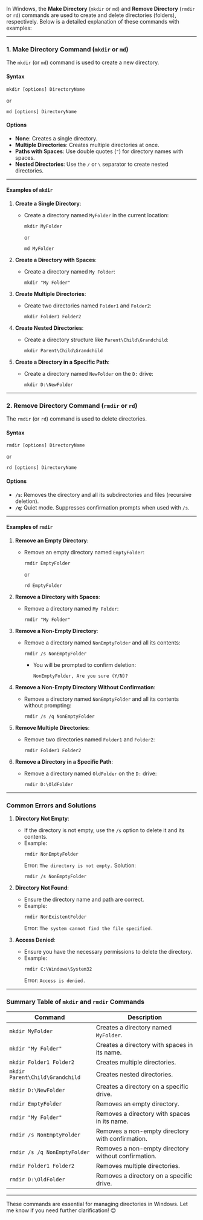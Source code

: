 In Windows, the **Make Directory** (`mkdir` or `md`) and **Remove Directory** (`rmdir` or `rd`) commands are used to create and delete directories (folders), respectively. Below is a detailed explanation of these commands with examples:

---

### **1. Make Directory Command (`mkdir` or `md`)**

The `mkdir` (or `md`) command is used to create a new directory.

#### **Syntax**

```
mkdir [options] DirectoryName
```

or

```
md [options] DirectoryName
```

#### **Options**

- **None**: Creates a single directory.
- **Multiple Directories**: Creates multiple directories at once.
- **Paths with Spaces**: Use double quotes (`"`) for directory names with spaces.
- **Nested Directories**: Use the `/` or `\` separator to create nested directories.

---

#### **Examples of `mkdir`**

1. **Create a Single Directory**:

   - Create a directory named `MyFolder` in the current location:
     ```
     mkdir MyFolder
     ```
     or
     ```
     md MyFolder
     ```

2. **Create a Directory with Spaces**:

   - Create a directory named `My Folder`:
     ```
     mkdir "My Folder"
     ```

3. **Create Multiple Directories**:

   - Create two directories named `Folder1` and `Folder2`:
     ```
     mkdir Folder1 Folder2
     ```

4. **Create Nested Directories**:

   - Create a directory structure like `Parent\Child\Grandchild`:
     ```
     mkdir Parent\Child\Grandchild
     ```

5. **Create a Directory in a Specific Path**:
   - Create a directory named `NewFolder` on the `D:` drive:
     ```
     mkdir D:\NewFolder
     ```

---

### **2. Remove Directory Command (`rmdir` or `rd`)**

The `rmdir` (or `rd`) command is used to delete directories.

#### **Syntax**

```
rmdir [options] DirectoryName
```

or

```
rd [options] DirectoryName
```

#### **Options**

- **`/s`**: Removes the directory and all its subdirectories and files (recursive deletion).
- **`/q`**: Quiet mode. Suppresses confirmation prompts when used with `/s`.

---

#### **Examples of `rmdir`**

1. **Remove an Empty Directory**:

   - Remove an empty directory named `EmptyFolder`:
     ```
     rmdir EmptyFolder
     ```
     or
     ```
     rd EmptyFolder
     ```

2. **Remove a Directory with Spaces**:

   - Remove a directory named `My Folder`:
     ```
     rmdir "My Folder"
     ```

3. **Remove a Non-Empty Directory**:

   - Remove a directory named `NonEmptyFolder` and all its contents:
     ```
     rmdir /s NonEmptyFolder
     ```
     - You will be prompted to confirm deletion:
       ```
       NonEmptyFolder, Are you sure (Y/N)?
       ```

4. **Remove a Non-Empty Directory Without Confirmation**:

   - Remove a directory named `NonEmptyFolder` and all its contents without prompting:
     ```
     rmdir /s /q NonEmptyFolder
     ```

5. **Remove Multiple Directories**:

   - Remove two directories named `Folder1` and `Folder2`:
     ```
     rmdir Folder1 Folder2
     ```

6. **Remove a Directory in a Specific Path**:
   - Remove a directory named `OldFolder` on the `D:` drive:
     ```
     rmdir D:\OldFolder
     ```

---

### **Common Errors and Solutions**

1. **Directory Not Empty**:

   - If the directory is not empty, use the `/s` option to delete it and its contents.
   - Example:
     ```
     rmdir NonEmptyFolder
     ```
     Error: `The directory is not empty.`
     Solution:
     ```
     rmdir /s NonEmptyFolder
     ```

2. **Directory Not Found**:

   - Ensure the directory name and path are correct.
   - Example:
     ```
     rmdir NonExistentFolder
     ```
     Error: `The system cannot find the file specified.`

3. **Access Denied**:
   - Ensure you have the necessary permissions to delete the directory.
   - Example:
     ```
     rmdir C:\Windows\System32
     ```
     Error: `Access is denied.`

---

### **Summary Table of `mkdir` and `rmdir` Commands**

| Command                         | Description                                         |
| ------------------------------- | --------------------------------------------------- |
| `mkdir MyFolder`                | Creates a directory named `MyFolder`.               |
| `mkdir "My Folder"`             | Creates a directory with spaces in its name.        |
| `mkdir Folder1 Folder2`         | Creates multiple directories.                       |
| `mkdir Parent\Child\Grandchild` | Creates nested directories.                         |
| `mkdir D:\NewFolder`            | Creates a directory on a specific drive.            |
| `rmdir EmptyFolder`             | Removes an empty directory.                         |
| `rmdir "My Folder"`             | Removes a directory with spaces in its name.        |
| `rmdir /s NonEmptyFolder`       | Removes a non-empty directory with confirmation.    |
| `rmdir /s /q NonEmptyFolder`    | Removes a non-empty directory without confirmation. |
| `rmdir Folder1 Folder2`         | Removes multiple directories.                       |
| `rmdir D:\OldFolder`            | Removes a directory on a specific drive.            |

---

These commands are essential for managing directories in Windows. Let me know if you need further clarification! 😊
